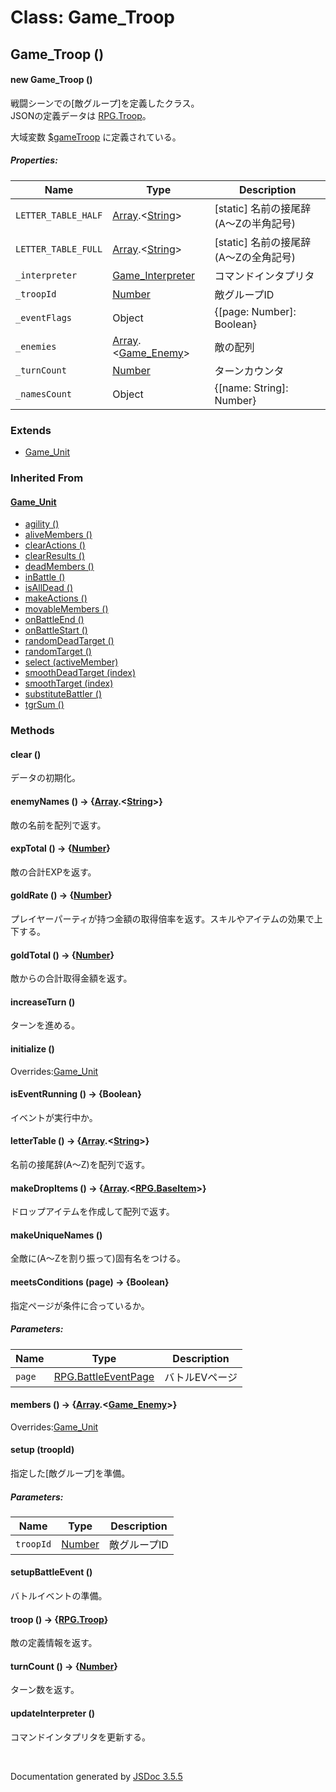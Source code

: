 # Class: Game_Troop

## Game_Troop ()

#### new Game_Troop ()

戦闘シーンでの[敵グループ]を定義したクラス。<br />
JSONの定義データは [RPG.Troop](RPG.Troop.md)。

大域変数 [$gameTroop](global.md#gametroop-game_troop) に定義されている。

##### Properties:

| Name | Type | Description |
| --- | --- | --- |
| `LETTER_TABLE_HALF` | [Array](Array.md).<[String](String.md)> | [static] 名前の接尾辞(A〜Zの半角記号) |
| `LETTER_TABLE_FULL` | [Array](Array.md).<[String](String.md)> | [static] 名前の接尾辞(A〜Zの全角記号) |
| `_interpreter` | [Game_Interpreter](Game_Interpreter.md) | コマンドインタプリタ |
| `_troopId` | [Number](Number.md) | 敵グループID |
| `_eventFlags` | Object | {[page: Number]: Boolean} |
| `_enemies` | [Array](Array.md).<[Game_Enemy](Game_Enemy.md)> | 敵の配列 |
| `_turnCount` | [Number](Number.md) | ターンカウンタ |
| `_namesCount` | Object | {[name: String]: Number} |


### Extends

* [Game_Unit](Game_Unit.md)

### Inherited From

#### [Game_Unit](Game_Unit.md)

* [agility ()](Game_Unit.md#agility---number)
* [aliveMembers ()](Game_Unit.md#alivemembers---arraygame_battler)
* [clearActions ()](Game_Unit.md#clearactions-)
* [clearResults ()](Game_Unit.md#clearresults-)
* [deadMembers ()](Game_Unit.md#deadmembers---arraygame_battler)
* [inBattle ()](Game_Unit.md#inbattle---boolean)
* [isAllDead ()](Game_Unit.md#isalldead---boolean)
* [makeActions ()](Game_Unit.md#makeactions-)
* [movableMembers ()](Game_Unit.md#movablemembers---arraygame_battler)
* [onBattleEnd ()](Game_Unit.md#onbattleend-)
* [onBattleStart ()](Game_Unit.md#onbattlestart-)
* [randomDeadTarget ()](Game_Unit.md#randomdeadtarget---game_battler)
* [randomTarget ()](Game_Unit.md#randomtarget---game_battler)
* [select (activeMember)](Game_Unit.md#select-activemember)
* [smoothDeadTarget (index)](Game_Unit.md#smoothdeadtarget-index--game_battler)
* [smoothTarget (index)](Game_Unit.md#smoothtarget-index--game_battler)
* [substituteBattler ()](Game_Unit.md#substitutebattler---game_battler)
* [tgrSum ()](Game_Unit.md#tgrsum---number)


### Methods

#### clear ()
データの初期化。

#### enemyNames () → {[Array](Array.md).<[String](String.md)>}
敵の名前を配列で返す。


#### expTotal () → {[Number](Number.md)}
敵の合計EXPを返す。


#### goldRate () → {[Number](Number.md)}
プレイヤーパーティが持つ金額の取得倍率を返す。スキルやアイテムの効果で上下する。


#### goldTotal () → {[Number](Number.md)}
敵からの合計取得金額を返す。


#### increaseTurn ()
ターンを進める。


#### initialize ()
Overrides:[Game_Unit](Game_Unit.md#initialize-)


#### isEventRunning () → {Boolean}
イベントが実行中か。


#### letterTable () → {[Array](Array.md).<[String](String.md)>}
名前の接尾辞(A〜Z)を配列で返す。


#### makeDropItems () → {[Array](Array.md).<[RPG.BaseItem](RPG.BaseItem.md)>}
ドロップアイテムを作成して配列で返す。


#### makeUniqueNames ()
全敵に(A〜Zを割り振って)固有名をつける。


#### meetsConditions (page) → {Boolean}
指定ページが条件に合っているか。

##### Parameters:

| Name | Type | Description |
| --- | --- | --- |
| `page` | [RPG.BattleEventPage](RPG.BattleEventPage.md) | バトルEVページ |


#### members () → {[Array](Array.md).<[Game_Enemy](Game_Enemy.md)>}
Overrides:[Game_Unit](Game_Unit.md#members---arraygame_battler)


#### setup (troopId)
指定した[敵グループ]を準備。

##### Parameters:

| Name | Type | Description |
| --- | --- | --- |
| `troopId` | [Number](Number.md) | 敵グループID |


#### setupBattleEvent ()
バトルイベントの準備。



#### troop () → {[RPG.Troop](RPG.Troop.md)}
敵の定義情報を返す。


#### turnCount () → {[Number](Number.md)}
ターン数を返す。


#### updateInterpreter ()
コマンドインタプリタを更新する。


 <br>

  Documentation generated by [JSDoc 3.5.5](https://github.com/jsdoc3/jsdoc)
